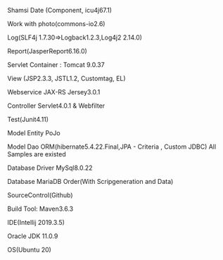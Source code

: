 Shamsi Date (Component, icu4j67.1)

Work with photo(commons-io2.6)

Log(SLF4j 1.7.30=>Logback1.2.3,Log4j2 2.14.0)

Report(JasperReport6.16.0)

Servlet Container : Tomcat 9.0.37

View (JSP2.3.3, JSTL1.2, Customtag, EL)

Webservice JAX-RS Jersey3.0.1

Controller Servlet4.0.1 & Webfilter

Test(Junit4.11)

Model Entity PoJo

Model Dao ORM(hibernate5.4.22.Final,JPA - Criteria , Custom JDBC) All Samples are existed

Database Driver MySql8.0.22

Database MariaDB Order(With Scripgeneration and Data)

SourceControl(Github)

Build Tool: Maven3.6.3

IDE(Intellij 2019.3.5)

Oracle JDK 11.0.9

OS(Ubuntu 20)
